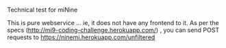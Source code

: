 Technical test for miNine

This is pure webservice ... ie, it does not have any frontend to it.
As per the specs (http://mi9-coding-challenge.herokuapp.com/) , you can send POST requests to https://ninemi.herokuapp.com/unfiltered